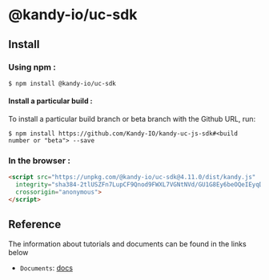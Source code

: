 # @kandy-io/uc-sdk

## Install

### Using npm :

`$ npm install @kandy-io/uc-sdk`

#### Install a particular build :

To install a particular build branch or beta branch with the Github URL, run:

`$ npm install https://github.com/Kandy-IO/kandy-uc-js-sdk#<build number or "beta"> --save`

### In the browser :
```html
<script src="https://unpkg.com/@kandy-io/uc-sdk@4.11.0/dist/kandy.js"
  integrity="sha384-2tlUSZFn7LupCF9Qnod9FWXL7VGNtNVd/GU1G8Ey6beOQeIEyqDjTfmE9+xAlSdK"
  crossorigin="anonymous">
</script>
```
## Reference

The information about tutorials and documents can be found in the links below

* `Documents`: [docs](https://kandy-io.github.io/kandy-uc-js-sdk/docs)


